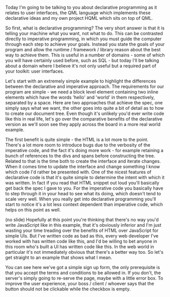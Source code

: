 Today I'm going to be talking to you about declarative programming as it relates to user interfaces, the QML language which implements these declarative ideas and my own project HQML which sits on top of QML.

So first, what is declarative programming? The very short answer is that it is telling your machine what you want, not what to do. This can be contrasted directly to imperative programming, in which you must guide the computer through each step to achieve your goals.
Instead you state the goals of your program and allow the runtime / framework / library reason about the best way to achieve them.
This is useful in a number of domains - some of which you will have certainly used before, such as SQL - but today I'll be talking about a domain where I believe it's not only useful but a required part of your toolkit: user interfaces.

Let's start with an extremely simple example to highlight the differences between the declarative and imperative approach.
The requirements for our program are simple - we need a block level element containing two inline elements which have the words 'hello' and 'world' in them respectively, separated by a space.
Here are two approaches that achieve the spec, one simply says what we want, the other goes into quite a bit of detail as to how to create our document tree.
Even though it's unlikely you'd ever write code like this in real life, let's go over the comparative benefits of the declarative version as we'll soon see they apply across the board in a more real world example.

The first benefit is quite simple - the HTML is a lot more to the point. There's a lot more room to introduce bugs due to the verbosity of the imperative code, and the fact it's doing more work - for example retaining a bunch of references to the divs and spans before constructing the tree.
Related to that is the time both to create the interface and iterate changes. When it comes time to update the interface and change something I know which code I'd rather be presented with.
One of the nicest features of declarative code is that it's quite simple to determine the intent with which it was written. In fact if you read that HTML snippet out loud you'll basically get back the spec I gave to you. For the imperative code you basically have to step through it in your head to see what its doing, which doesn't tend to scale very well. When you really get into declarative programming you'll start to notice it's a lot less context dependent than imperative code, which helps on this point as well.

(no slide) Hopefully at this point you're thinking that there's no way you'd write JavaScript like in this example, that it's obviously inferior and I'm just wasting your time treading over the benefits of HTML over JavaScript for simple UIs. But I've written code as bad as this, every web developer I've worked with has written code like this, and I'd be willing to bet anyone in this room who's built a UI has written code like this. In the web world in particular it's not immediately obvious that there's a better way too. So let's get straight to an example that shows what I mean.

You can see here we've got a simple sign up form, the only prerequisite is that you accept the terms and conditions to be allowed in. If you don't, the server's simply going to re-serve the page, maybe with a little error box. To improve the user experience, your boss / client / whoever says that the button should not be clickable while the checkbox is empty.

